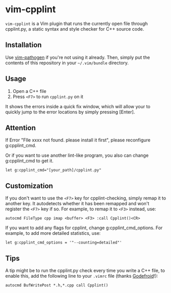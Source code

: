 vim-cpplint
==========
`vim-cpplint` is a Vim plugin that runs the currently open file through
cpplint.py, a static syntax and style checker for C++ source code.


Installation
------------
Use [vim-pathogen](https://github.com/tpope/vim-pathogen) if you're not using
it already. Then, simply put the contents of this repository in your
`~/.vim/bundle` directory.


Usage
-----
1. Open a C++ file
2. Press `<F7>` to run `cpplint.py` on it

It shows the errors inside a quick fix window, which will allow your to quickly
jump to the error locations by simply pressing [Enter].


Attention
---------
If Error "FIle xxxx not found. please install it first", please reconfigure 
g:cpplint_cmd.

Or if you want to use another lint-like program, you also can change g:cpplint_cmd
to get it.

    let g:cpplint_cmd="[your_path]/cpplint.py"

Customization
-------------
If you don't want to use the `<F7>` key for cpplint-checking, simply remap it
to another key. It autodetects whether it has been remapped and won't register
the `<F7>` key if so. For example, to remap it to `<F3>` instead, use:

    autocmd FileType cpp imap <buffer> <F3> :call Cpplint()<CR>

If you want to add any flags for cpplint, change g:cpplint_cmd_options. For example, to add more detailed statistics, use:

    let g:cpplint_cmd_options = '"--counting=detailed"'

Tips
----

A tip might be to run the cpplint.py check every time you write a C++ file, to
enable this, add the following line to your `.vimrc` file (thanks
[Godefroid](http://github.com/gotcha)!):

    autocmd BufWritePost *.h,*.cpp call Cpplint()
